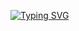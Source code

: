 
[![Typing SVG](https://readme-typing-svg.demolab.com?font=Fira+Code&weight=600&pause=1000&color=22B80C&width=435&lines=Hola%2C+Soy+Elimelech+Attale;Un+programador+Full+Stack)](https://git.io/typing-svg)

<!--
**Elimelech23/Elimelech23** is a ✨ _special_ ✨ repository because its `README.md` (this file) appears on your GitHub profile.

Here are some ideas to get you started:

- 🔭 I’m currently working on ...
- 🌱 I’m currently learning ...
- 👯 I’m looking to collaborate on ...
- 🤔 I’m looking for help with ...
- 💬 Ask me about ...
- 📫 How to reach me: ...
- 😄 Pronouns: ...
- ⚡ Fun fact: ...
-->
